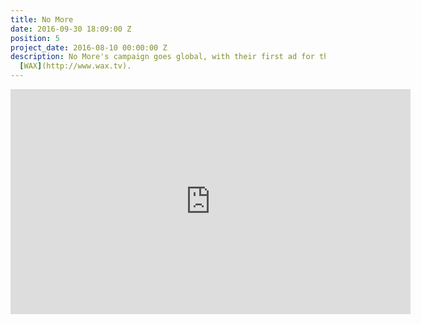 ```yaml
---
title: No More
date: 2016-09-30 18:09:00 Z
position: 5
project_date: 2016-08-10 00:00:00 Z
description: No More's campaign goes global, with their first ad for the UK. Cut at
  [WAX](http://www.wax.tv).
---
```


<iframe src="https://player.vimeo.com/video/171640723" width="640" height="360" frameborder="0" webkitallowfullscreen mozallowfullscreen allowfullscreen></iframe>
